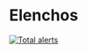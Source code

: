 # Elenchos

[![Total alerts](https://img.shields.io/lgtm/alerts/g/cds-snc/elenchos.svg?logo=lgtm&logoWidth=18)](https://lgtm.com/projects/g/cds-snc/elenchos/alerts/)
